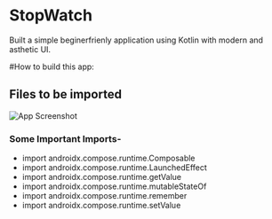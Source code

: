 
# StopWatch
Built a simple beginerfrienly application using Kotlin with modern and asthetic UI.




#How to build this app:

## Files to be imported

![App Screenshot](https://via.placeholder.com/468x300?text=App+Screenshot+Here)

### Some Important Imports-
- import androidx.compose.runtime.Composable
- import androidx.compose.runtime.LaunchedEffect
- import androidx.compose.runtime.getValue
- import androidx.compose.runtime.mutableStateOf
- import androidx.compose.runtime.remember
- import androidx.compose.runtime.setValue








